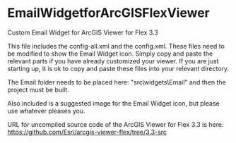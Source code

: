 EmailWidgetforArcGISFlexViewer
==============================

Custom Email Widget for ArcGIS Viewer for Flex 3.3

This file includes the config-all.xml and the config.xml. These files need to be modified to show the Email Widget icon. 
Simply copy and paste the relevant parts if you have already customized your viewer. If you are just starting up, it is
ok to copy and paste these files into your relevant directory.

The Email folder needs to be placed here: "src\widgets\Email" and then the project must be built.

Also included is a suggested image for the Email Widget icon, but please use whatever pleases you.

URL for uncompiled source code of the ArcGIS Viewer for Flex 3.3 is here:  
https://github.com/Esri/arcgis-viewer-flex/tree/3.3-src
